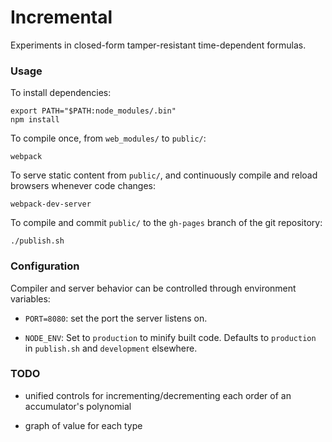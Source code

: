 # Incremental

Experiments in closed-form tamper-resistant time-dependent formulas.

### Usage

To install dependencies:

    export PATH="$PATH:node_modules/.bin"
    npm install

To compile once, from `web_modules/` to `public/`:

    webpack

To serve static content from `public/`, and continuously compile and reload browsers whenever code changes:

    webpack-dev-server

To compile and commit `public/` to the `gh-pages` branch of the git repository:

    ./publish.sh

### Configuration

Compiler and server behavior can be controlled through environment variables:

 - `PORT=8080`: set the port the server listens on.

 - `NODE_ENV`: Set to `production` to minify built code. Defaults to `production` in `publish.sh` and `development` elsewhere.

### TODO

- unified controls for incrementing/decrementing each order of an accumulator's polynomial

- graph of value for each type
